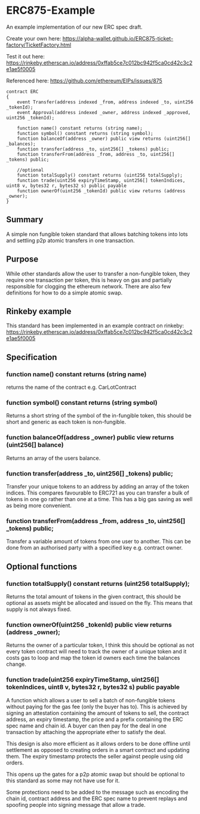 # ERC875-Example
An example implementation of our new ERC spec draft.

Create your own here: https://alpha-wallet.github.io/ERC875-ticket-factory/TicketFactory.html

Test it out here: https://rinkeby.etherscan.io/address/0xffab5ce7c012bc942f5ca0cd42c3c2e1ae5f0005

Referenced here: https://github.com/ethereum/EIPs/issues/875

    contract ERC
    {
        event Transfer(address indexed _from, address indexed _to, uint256 _tokenId);
        event Approval(address indexed _owner, address indexed _approved, uint256 _tokenId);

        function name() constant returns (string name);
        function symbol() constant returns (string symbol);
        function balanceOf(address _owner) public view returns (uint256[] _balances);
        function transfer(address _to, uint256[] _tokens) public;
        function transferFrom(address _from, address _to, uint256[] _tokens) public;

        //optional
        function totalSupply() constant returns (uint256 totalSupply);
        function trade(uint256 expiryTimeStamp, uint256[] tokenIndices, uint8 v, bytes32 r, bytes32 s) public payable
        function ownerOf(uint256 _tokenId) public view returns (address _owner);
    }

## Summary
A simple non fungible token standard that allows batching tokens into lots and settling p2p atomic transfers in one transaction.

## Purpose
While other standards allow the user to transfer a non-fungible token, they require one transaction per token, this is heavy on gas and partially responsible for clogging the ethereum network. There are also few definitions for how to do a simple atomic swap.

## Rinkeby example
This standard has been implemented in an example contract on rinkeby: https://rinkeby.etherscan.io/address/0xffab5ce7c012bc942f5ca0cd42c3c2e1ae5f0005

## Specification

### function name() constant returns (string name)

returns the name of the contract e.g. CarLotContract

### function symbol() constant returns (string symbol)

Returns a short string of the symbol of the in-fungible token, this should be short and generic as each token is non-fungible.

### function balanceOf(address _owner) public view returns (uint256[] balance)

Returns an array of the users balance.

### function transfer(address _to, uint256[] _tokens) public;

Transfer your unique tokens to an address by adding an array of the token indices. This compares favourable to ERC721 as you can transfer a bulk of tokens in one go rather than one at a time. This has a big gas saving as well as being more convenient.

### function transferFrom(address _from, address _to, uint256[] _tokens) public;

Transfer a variable amount of tokens from one user to another. This can be done from an authorised party with a specified key e.g. contract owner.

## Optional functions

### function totalSupply() constant returns (uint256 totalSupply);

Returns the total amount of tokens in the given contract, this should be optional as assets might be allocated and issued on the fly. This means that supply is not always fixed.

### function ownerOf(uint256 _tokenId) public view returns (address _owner);

Returns the owner of a particular token, I think this should be optional as not every token contract will need to track the owner of a unique token and it costs gas to loop and map the token id owners each time the balances change. 

### function trade(uint256 expiryTimeStamp, uint256[] tokenIndices, uint8 v, bytes32 r, bytes32 s) public payable

A function which allows a user to sell a batch of non-fungible tokens without paying for the gas fee (only the buyer has to). This is achieved by signing an attestation containing the amount of tokens to sell, the contract address, an expiry timestamp, the price and a prefix containing the ERC spec name and chain id. A buyer can then pay for the deal in one transaction by attaching the appropriate ether to satisfy the deal.

This design is also more efficient as it allows orders to be done offline until settlement as opposed to creating orders in a smart contract and updating them. The expiry timestamp protects the seller against people using old orders.

This opens up the gates for a p2p atomic swap but should be optional to this standard as some may not have use for it.

Some protections need to be added to the message such as encoding the chain id, contract address and the ERC spec name to prevent replays and spoofing people into signing message that allow a trade.






